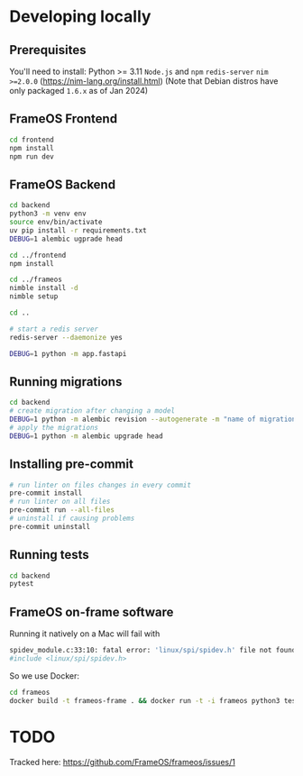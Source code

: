 
# Developing locally

## Prerequisites

You'll need to install:
Python >= 3.11
`Node.js` and `npm`
`redis-server`
`nim >=2.0.0` (https://nim-lang.org/install.html)
(Note that Debian distros have only packaged `1.6.x` as of Jan 2024)

## FrameOS Frontend

```bash
cd frontend
npm install
npm run dev
```

## FrameOS Backend

```bash
cd backend
python3 -m venv env
source env/bin/activate
uv pip install -r requirements.txt
DEBUG=1 alembic ugprade head

cd ../frontend
npm install

cd ../frameos
nimble install -d
nimble setup

cd ..

# start a redis server
redis-server --daemonize yes

DEBUG=1 python -m app.fastapi
```

## Running migrations

```bash
cd backend
# create migration after changing a model
DEBUG=1 python -m alembic revision --autogenerate -m "name of migration"
# apply the migrations
DEBUG=1 python -m alembic upgrade head
```

## Installing pre-commit

```bash
# run linter on files changes in every commit
pre-commit install
# run linter on all files
pre-commit run --all-files
# uninstall if causing problems
pre-commit uninstall
```

## Running tests

```bash
cd backend
pytest
```

## FrameOS on-frame software

Running it natively on a Mac will fail with

```bash
spidev_module.c:33:10: fatal error: 'linux/spi/spidev.h' file not found
#include <linux/spi/spidev.h>
```

So we use Docker:

```bash
cd frameos
docker build -t frameos-frame . && docker run -t -i frameos python3 test.py
```

# TODO

Tracked here: https://github.com/FrameOS/frameos/issues/1
